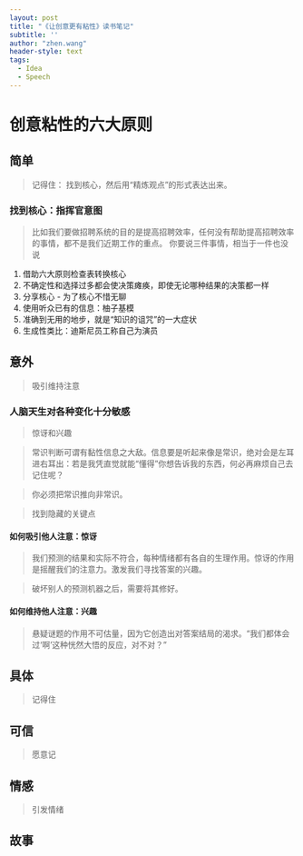 ```yaml
---
layout: post
title: "《让创意更有粘性》读书笔记"
subtitle: ''
author: "zhen.wang"
header-style: text
tags:
  - Idea
  - Speech
---
```


# 创意粘性的六大原则
## 简单
> 记得住： 找到核心，然后用“精炼观点”的形式表达出来。

### 找到核心：指挥官意图
> 比如我们要做招聘系统的目的是提高招聘效率，任何没有帮助提高招聘效率的事情，都不是我们近期工作的重点。
> 你要说三件事情，相当于一件也没说

1. 借助六大原则检查表转换核心
1. 不确定性和选择过多都会使决策瘫痪，即使无论哪种结果的决策都一样
1. 分享核心 - 为了核心不惜无聊
1. 使用听众已有的信息：柚子基模
1. 准确到无用的地步，就是“知识的诅咒”的一大症状
1. 生成性类比：迪斯尼员工称自己为演员
## 意外
> 吸引维持注意

### 人脑天生对各种变化十分敏感
> 惊讶和兴趣

> 常识判断可谓有黏性信息之大敌。信息要是听起来像是常识，绝对会是左耳进右耳出：若是我凭直觉就能“懂得”你想告诉我的东西，何必再麻烦自己去记住呢？​

> 你必须把常识推向非常识。

> 找到隐藏的关键点

#### 如何吸引他人注意：惊讶
> 我们预测的结果和实际不符合，每种情绪都有各自的生理作用。惊讶的作用是摇醒我们的注意力。激发我们寻找答案的兴趣。

> 破坏别人的预测机器之后，需要将其修好。

#### 如何维持他人注意：兴趣
> 悬疑谜题的作用不可估量，因为它创造出对答案结局的渴求。“我们都体会过‘啊’这种恍然大悟的反应，对不对？”

## 具体
> 记得住

## 可信
> 愿意记

## 情感
> 引发情绪

## 故事